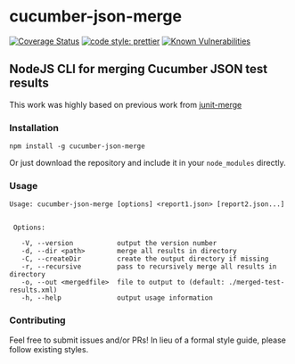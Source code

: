 # cucumber-json-merge

[![Coverage Status](https://coveralls.io/repos/github/bitcoder/cucumber-json-merge/badge.svg?branch=master)](https://coveralls.io/github/bitcoder/cucumber-json-merge?branch=master)
[![code style: prettier](https://img.shields.io/badge/code_style-prettier-ff69b4.svg?style=flat-square)](https://github.com/prettier/prettier)
[![Known Vulnerabilities](https://snyk.io/test/github/bitcoder/cucumber-json-merge/badge.svg)](https://snyk.io/test/github/bitcoder/cucumber-json-merge)

## NodeJS CLI for merging Cucumber JSON test results

This work was highly based on previous work from [junit-merge](https://github.com/drazisil/junit-merge)

### Installation

    npm install -g cucumber-json-merge

Or just download the repository and include it in your `node_modules` directly.

### Usage

 ```
 Usage: cucumber-json-merge [options] <report1.json> [report2.json...]


  Options:

    -V, --version           output the version number
    -d, --dir <path>        merge all results in directory
    -C, --createDir         create the output directory if missing
    -r, --recursive         pass to recursively merge all results in directory
    -o, --out <mergedfile>  file to output to (default: ./merged-test-results.xml)
    -h, --help              output usage information
```

### Contributing

Feel free to submit issues and/or PRs!  In lieu of a formal style guide, 
please follow existing styles.
